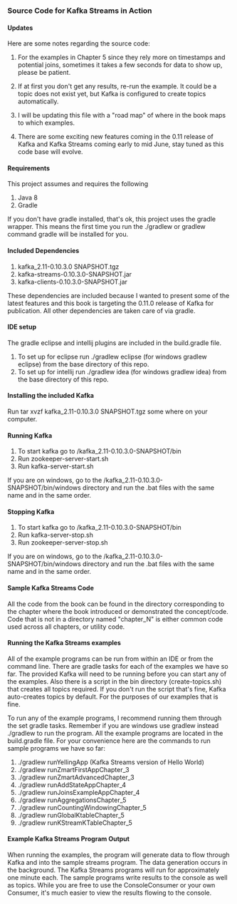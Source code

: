 ### Source Code for Kafka Streams in Action


#### Updates

Here are some notes regarding the source code:

1. For the examples in Chapter 5 since they rely more on timestamps and potential joins, sometimes it takes a few seconds for
data to show up, please be patient.

2. If at first you don't get any results, re-run the example.  It could be a topic does not
exist yet, but Kafka is configured to create topics automatically.

3. I will be updating this file with a "road map" of where in the book maps to
which examples.

4. There are some exciting new features coming in the 0.11 release of Kafka and Kafka Streams coming early to mid June, stay tuned
as this code base will evolve.



#### Requirements
This project assumes and requires the following

1. Java 8
2. Gradle

If you don't have gradle installed, that's ok, this project uses the gradle wrapper.  This means
the first time you run the ./gradlew or gradlew command gradle will be installed for you.

#### Included Dependencies

1. kafka_2.11-0.10.3.0 SNAPSHOT.tgz
2. kafka-streams-0.10.3.0-SNAPSHOT.jar
3. kafka-clients-0.10.3.0-SNAPSHOT.jar

These dependencies are included because I wanted to present some of the latest features and this book
is targeting the 0.11.0 release of Kafka for publication.  All other dependencies are taken care of via gradle.
 
#### IDE setup
The gradle eclipse and intellij plugins are included in the build.gradle file.
 
1. To set up for eclipse run  ./gradlew eclipse (for windows gradlew eclipse) from the base directory of this repo.
2. To set up for intellij run ./gradlew idea (for windows gradlew idea) from the base directory of this repo.

#### Installing the included Kafka
Run tar xvzf  kafka_2.11-0.10.3.0 SNAPSHOT.tgz some where on your computer.

#### Running Kafka
1. To start kafka go to <install dir>/kafka_2.11-0.10.3.0-SNAPSHOT/bin
2. Run zookeeper-server-start.sh
3. Run kafka-server-start.sh

If you are on windows, go to the <install dir>/kafka_2.11-0.10.3.0-SNAPSHOT/bin/windows directory
and run the .bat files with the same name and in the same order.
 
#### Stopping Kafka
1. To start kafka go to <install dir>/kafka_2.11-0.10.3.0-SNAPSHOT/bin
2. Run kafka-server-stop.sh
3. Run zookeeper-server-stop.sh

If you are on windows, go to the <install dir>/kafka_2.11-0.10.3.0-SNAPSHOT/bin/windows directory
and run the .bat files with the same name and in the same order.

#### Sample Kafka Streams Code
All the code from the book can be found in the directory corresponding to the chapter where
the book introduced or demonstrated the concept/code.  Code that is not in a directory named "chapter_N" is either
common code used across all chapters, or utility code.
 
#### Running the Kafka Streams examples
 
All of the example programs can be run from within an IDE or from the command line.  There are gradle
tasks for each of the examples we have so far.  The provided Kafka will need to be running before
you can start any of the examples.  Also there is a script in the bin directory (create-topics.sh) that creates all topics
required.  If you don't run the script that's fine, Kafka auto-creates topics by default.  For the purposes
of our examples that is fine.

To run any of the example programs, I recommend running them through the set gradle tasks.  Remember if you are
windows use gradlew instead  ./gradlew to run the program.  All the 
example programs are located in the build.gradle file.  For your convenience here are the commands to run sample programs
we have so far:

1. ./gradlew runYellingApp (Kafka Streams version of Hello World)
2. ./gradlew runZmartFirstAppChapter_3
3. ./gradlew runZmartAdvancedChapter_3
4. ./gradlew runAddStateAppChapter_4
5. ./gradlew runJoinsExampleAppChapter_4
6. ./gradlew runAggregationsChapter_5
7. ./gradlew runCountingWindowingChapter_5
8. ./gradlew runGlobalKtableChapter_5
9. ./gradlew runKStreamKTableChapter_5

#### Example Kafka Streams Program Output
When running the examples, the program will generate data to flow through Kafka and into the sample
streams program.  The data generation occurs in the background.  The Kafka Streams programs will run for 
approximately one minute each.  The sample programs write results to the console as well as topics.  While you
are free to use the ConsoleConsumer or your own Consumer, it's much easier to view the results flowing to the console.